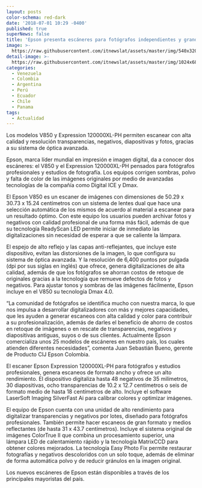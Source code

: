 ```yaml
---
layout: posts
color-schema: red-dark
date: '2018-07-01 10:29 -0400'
published: true
superNews: false
title: 'Epson presenta escáneres para fotógrafos independientes y grandes estudios '
image: >-
  https://raw.githubusercontent.com/itnewslat/assets/master/img/540x320/Epson-850-p.jpg
detail-image: >-
  https://raw.githubusercontent.com/itnewslat/assets/master/img/1024x680/Epson-850-g.jpg
categories:
  - Venezuela
  - Colombia
  - Argentina
  - Perú
  - Ecuador
  - Chile
  - Panama
tags:
  - Actualidad
---
```

Los modelos V850 y Expression 120000XL-PH permiten escanear con alta calidad y resolución transparencias, negativos, diapositivas y fotos, gracias a su sistema de óptica avanzada.

Epson, marca líder mundial en impresión e imagen digital, da a conocer dos escáneres: el V850 y el Expression 120000XL-PH pensados para fotógrafos profesionales y estudios de fotografía. Los equipos corrigen sombras, polvo y falta de color de las imágenes originales por medio de avanzadas tecnologías de la compañía como Digital ICE y Dmax.

El Epson V850 es un escaner de imágenes con dimensiones de 50.29 x 30.73 x 15.24 centímetros con un sistema de lentes dual que hace una selección automática de los mismos de acuerdo al material a escanear para un resultado óptimo. Con este equipo los usuarios pueden archivar fotos y negativos con calidad profesional de una forma más fácil, además de que su tecnología ReadyScan LED permite iniciar de inmediato las digitalizaciones sin necesidad de esperar a que se caliente la lámpara.

El espejo de alto reflejo y las capas anti-reflejantes, que incluye este dispositivo, evitan las distorsiones de la imagen, lo que configura su sistema de óptica avanzada. Y la resolución de 6,400 puntos por pulgada (dpi por sus siglas en inglés) que ofrece, genera digitalizaciones de alta calidad, además de que los fotógrafos se ahorran costos de retoque de originales gracias a la tecnología que remueve defectos de fotos y negativos. Para ajustar tonos y sombras de las imágenes fácilmente, Epson incluye en el V850 su tecnología Dmax 4.0.

“La comunidad de fotógrafos se identifica mucho con nuestra marca, lo que nos impulsa a desarrollar digitalizadores con más y mejores capacidades, que les ayuden a generar escaneos con alta calidad y color para contribuir a su profesionalización, además de darles el beneficio de ahorro de costos en retoque de imágenes o en rescate de transparencias, negativos y diapositivas antiguas, suyos o de sus clientes. Actualmente Epson comercializa unos 25 modelos de escáneres en nuestro país, los cuales atienden diferentes necesidades”, comenta Juan Sebastián Bueno, gerente de Producto CIJ Epson Colombia.

El escaner Epson Expression 120000XL-PH para fotógrafos y estudios profesionales, genera escaneos de formato ancho y ofrece un alto rendimiento. El dispositivo digitaliza hasta 48 negativos de 35 milímetros, 30 diapositivas, ocho transparencias de 10.2 x 12.7 centímetros o seis de formato medio de hasta 18 centímetros de alto. Incluye el software LaserSoft Imaging SilverFast Ai para calibrar colores y optimizar imágenes.

El equipo de Epson cuenta con una unidad de alto rendimiento para digitalizar transparencias y negativos por lotes, diseñado para fotógrafos profesionales. También permite hacer escaneos de gran formato y medios reflectantes (de hasta 31 x 43.7 centímetros). Incluye el sistema original de imágenes ColorTrue II que combina un procesamiento superior, una lámpara LED de calentamiento rápido y la tecnología MatrixCCD para obtener colores mejorados. La tecnología Easy Photo Fix permite restaurar fotografías y negativos descoloridos con un solo toque, además de eliminar de forma automática polvo y de reducir gránulos en la imagen original.

Los nuevos escáneres de Epson están disponibles a través de los principales mayoristas del país.